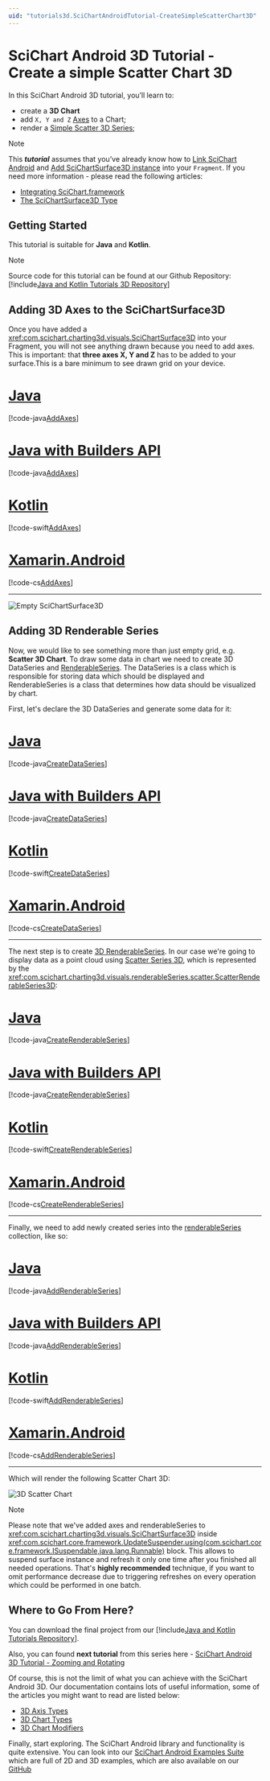 ```yaml
---
uid: "tutorials3d.SciChartAndroidTutorial-CreateSimpleScatterChart3D"
---
```


# SciChart Android 3D Tutorial - Create a simple Scatter Chart 3D
In this SciChart Android 3D tutorial, you’ll learn to:
- create a **3D Chart**
- add `X, Y and Z` [Axes](xref:axis3DAPIs.Axis3DAPIs) to a Chart;
- render a [Simple Scatter 3D Series](xref:chart3d.ScatterSeries3D);

> [!NOTE]
> This ***tutorial*** assumes that you’ve already know how to [Link SciChart Android](xref:userManual.IntegratingSciChartLibraries) and [Add SciChartSurface3D instance](xref:quickStartGuide.CreatingYourFirstSciChartAndroidApp#adding-3d-axes-to-the-scichartsurface3d) into your `Fragment`. If you need more information - please read the following articles:
>
> - [Integrating SciChart.framework](xref:userManual.IntegratingSciChartLibraries)
> - [The SciChartSurface3D Type](xref:quickStartGuide.CreatingYourFirstSciChartAndroidApp#the-scichartsurface3d-type)

## Getting Started
This tutorial is suitable for **Java** and **Kotlin**.

> [!NOTE]
> Source code for this tutorial can be found at our Github Repository: [!include[Java and Kotlin Tutorials 3D Repository](JavaKotlinTutorials3DLink.md)]

## Adding 3D Axes to the SciChartSurface3D
Once you have added a <xref:com.scichart.charting3d.visuals.SciChartSurface3D> into your Fragment, you will not see anything drawn because you need to add axes. 
This is important: that **three axes X, Y and Z** has to be added to your surface.This is a bare minimum to see drawn grid on your device.

# [Java](#tab/java)
[!code-java[AddAxes](../../../samples/tutorials-native/tutorials-3d/tutorial-1/java/src/main/java/com/scichart/tutorial/MainActivity.java#AddAxes)]
# [Java with Builders API](#tab/javaBuilder)
[!code-java[AddAxes](../../../samples/tutorials-native/tutorials-3d/tutorial-1/javaBuilder/src/main/java/com/scichart/tutorial/MainActivity.java#AddAxes)]
# [Kotlin](#tab/kotlin)
[!code-swift[AddAxes](../../../samples/tutorials-native/tutorials-3d/tutorial-1/kotlin/src/main/java/com/scichart/tutorial/MainActivity.kt#AddAxes)]
# [Xamarin.Android](#tab/xamarin)
[!code-cs[AddAxes](../../../samples/tutorials-xamarin/tutorials-3d/tutorial-01/MainActivity.cs#AddAxes)]
***

![Empty SciChartSurface3D](images/tutorials-3d-empty-chart.png)

## Adding 3D Renderable Series
Now, we would like to see something more than just empty grid, e.g. **Scatter 3D Chart**. 
To draw some data in chart we need to create 3D DataSeries and [RenderableSeries](xref:chart3d.3DChartTypes).
The DataSeries is a class which is responsible for storing data which should be displayed and RenderableSeries is a class that determines how data should be visualized by chart.

First, let's declare the 3D DataSeries and generate some data for it:

# [Java](#tab/java)
[!code-java[CreateDataSeries](../../../samples/tutorials-native/tutorials-3d/tutorial-1/java/src/main/java/com/scichart/tutorial/MainActivity.java#CreateDataSeries)]
# [Java with Builders API](#tab/javaBuilder)
[!code-java[CreateDataSeries](../../../samples/tutorials-native/tutorials-3d/tutorial-1/javaBuilder/src/main/java/com/scichart/tutorial/MainActivity.java#CreateDataSeries)]
# [Kotlin](#tab/kotlin)
[!code-swift[CreateDataSeries](../../../samples/tutorials-native/tutorials-3d/tutorial-1/kotlin/src/main/java/com/scichart/tutorial/MainActivity.kt#CreateDataSeries)]
# [Xamarin.Android](#tab/xamarin)
[!code-cs[CreateDataSeries](../../../samples/tutorials-xamarin/tutorials-3d/tutorial-01/MainActivity.cs#CreateDataSeries)]
***

The next step is to create [3D RenderableSeries](xref:chart3d.3DChartTypes).
In our case we're going to display data as a point cloud using [Scatter Series 3D](xref:chart3d.ScatterSeries3D), which is represented by the <xref:com.scichart.charting3d.visuals.renderableSeries.scatter.ScatterRenderableSeries3D>:

# [Java](#tab/java)
[!code-java[CreateRenderableSeries](../../../samples/tutorials-native/tutorials-3d/tutorial-1/java/src/main/java/com/scichart/tutorial/MainActivity.java#CreateRenderableSeries)]
# [Java with Builders API](#tab/javaBuilder)
[!code-java[CreateRenderableSeries](../../../samples/tutorials-native/tutorials-3d/tutorial-1/javaBuilder/src/main/java/com/scichart/tutorial/MainActivity.java#CreateRenderableSeries)]
# [Kotlin](#tab/kotlin)
[!code-swift[CreateRenderableSeries](../../../samples/tutorials-native/tutorials-3d/tutorial-1/kotlin/src/main/java/com/scichart/tutorial/MainActivity.kt#CreateRenderableSeries)]
# [Xamarin.Android](#tab/xamarin)
[!code-cs[CreateRenderableSeries](../../../samples/tutorials-xamarin/tutorials-3d/tutorial-01/MainActivity.cs#CreateRenderableSeries)]
***

Finally, we need to add newly created series into the [renderableSeries](xref:com.scichart.charting3d.visuals.ISciChartSurface3D.getRenderableSeries()) collection, like so:

# [Java](#tab/java)
[!code-java[AddRenderableSeries](../../../samples/tutorials-native/tutorials-3d/tutorial-1/java/src/main/java/com/scichart/tutorial/MainActivity.java#AddRenderableSeries)]
# [Java with Builders API](#tab/javaBuilder)
[!code-java[AddRenderableSeries](../../../samples/tutorials-native/tutorials-3d/tutorial-1/javaBuilder/src/main/java/com/scichart/tutorial/MainActivity.java#AddRenderableSeries)]
# [Kotlin](#tab/kotlin)
[!code-swift[AddRenderableSeries](../../../samples/tutorials-native/tutorials-3d/tutorial-1/kotlin/src/main/java/com/scichart/tutorial/MainActivity.kt#AddRenderableSeries)]
# [Xamarin.Android](#tab/xamarin)
[!code-cs[AddRenderableSeries](../../../samples/tutorials-xamarin/tutorials-3d/tutorial-01/MainActivity.cs#AddRenderableSeries)]
***

Which will render the following Scatter Chart 3D:

![3D Scatter Chart](images/tutorials-3d-scatter-chart.png)

> [!NOTE]
> Please note that we've added axes and renderableSeries to <xref:com.scichart.charting3d.visuals.SciChartSurface3D> inside <xref:com.scichart.core.framework.UpdateSuspender.using(com.scichart.core.framework.ISuspendable,java.lang.Runnable)> block. This allows to suspend surface instance and refresh it only one time after you finished all needed operations. That's **highly recommended** technique, if you want to omit performance decrease due to triggering refreshes on every operation which could be performed in one batch.

## Where to Go From Here?
You can download the final project from our [!include[Java and Kotlin Tutorials Repository](JavaKotlinTutorials3DLink.md)].

Also, you can found **next tutorial** from this series here - [SciChart Android 3D Tutorial - Zooming and Rotating](xref:tutorials3d.SciChartAndroidTutorial-ZoomingAndRotating)

Of course, this is not the limit of what you can achieve with the SciChart Android 3D.
Our documentation contains lots of useful information, some of the articles you might want to read are listed below:
- [3D Axis Types](xref:axis3DAPIs.Axis3DAPIs)
- [3D Chart Types](xref:chart3d.3DChartTypes)
- [3D Chart Modifiers](xref:chartModifier3DAPIs.ChartModifier3DAPIs)

Finally, start exploring. The SciChart Android library and functionality is quite extensive. 
You can look into our [SciChart Android Examples Suite](https://www.scichart.com/examples/android-chart/) which are full of 2D and 3D examples, which are also available on our [GitHub](https://github.com/ABTSoftware/SciChart.Android.Examples)
